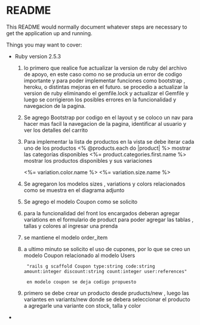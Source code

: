 # README

This README would normally document whatever steps are necessary to get the
application up and running.

Things you may want to cover:

* Ruby version 2.5.3

    1.  lo primero que realice fue actualizar la version de ruby
        del archivo de apoyo, en este caso como no se producia un error de codigo importante
        y para poder implementar funciones como bootstrap , heroku, o distintas mejoras en el futuro.
        se procedio a actualizar la version de ruby eliminando el gemfile.lock y actualizar el Gemfile y luego se corrigieron  los posibles errores en la funcionalidad y navegacion de la pagina.

    2.  Se agrego Bootstrap por codigo en el layout y se coloco un nav para hacer mas facil la navegacion de la pagina, identificar al usuario y ver los detalles del carrito

    3. Para implementar la lista de productos en la vista se debe iterar cada uno de los productos 
        <% @products.each do |product| %>
     mostrar las categorías disponibles 
        <%= product.categories.first.name %>
     mostrar los productos disponibles y sus variaciones
        
        <%= variation.color.name  %> 
        <%= variation.size.name  %>

    3. Se agregaron los modelos sizes , variations y colors relacionados como se muestra en el diagrama adjunto

    4. Se agrego el modelo Coupon como se solicito

    5. para la funcionalidad del front los encargados deberan agregar variations en el formulario de product para poder agregar las tablas , tallas y colores al ingresar una prenda

    6. se mantiene el modelo order_item

    7. a ultimo minuto se solicito el uso de cupones, por lo que se creo un modelo Coupon relacionado al modelo Users

        	"rails g scaffold Coupon type:string code:string amount:integer discount:string count:integer user:references"

            en modelo coupon se deja codigo propuesto
    8. primero se debe crear un producto desde pruducts/new , luego las variantes en variants/new donde se debera seleccionar el producto a agregarle una variante con stock, talla y color


*